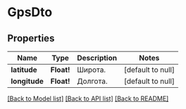# GpsDto

## Properties
Name | Type | Description | Notes
------------ | ------------- | ------------- | -------------
**latitude** | **Float!** | Широта. | [default to null]
**longitude** | **Float!** | Долгота. | [default to null]

[[Back to Model list]](../README.md#documentation-for-models) [[Back to API list]](../README.md#documentation-for-api-endpoints) [[Back to README]](../README.md)



